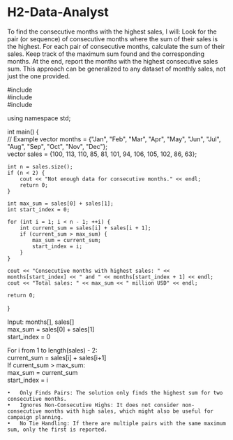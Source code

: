 # H2-Data-Analyst


To find the consecutive months with the highest sales, I will:
Look for the pair (or sequence) of consecutive months where the sum of their sales is the highest.
For each pair of consecutive months, calculate the sum of their sales.
Keep track of the maximum sum found and the corresponding months.
At the end, report the months with the highest consecutive sales sum.
This approach can be generalized to any dataset of monthly sales, not just the one provided.

#include <iostream>  
#include <vector>  
#include <string>  
  
using namespace std;  
  
int main() {  
    // Example
    vector<string> months = {"Jan", "Feb", "Mar", "Apr", "May", "Jun", "Jul", "Aug", "Sep", "Oct", "Nov", "Dec"};  
    vector<int> sales = {100, 113, 110, 85, 81, 101, 94, 106, 105, 102, 86, 63};  
  
    int n = sales.size();  
    if (n < 2) {  
        cout << "Not enough data for consecutive months." << endl;  
        return 0;  
    }  
  
    int max_sum = sales[0] + sales[1];  
    int start_index = 0;  
  
    for (int i = 1; i < n - 1; ++i) {  
        int current_sum = sales[i] + sales[i + 1];  
        if (current_sum > max_sum) {  
            max_sum = current_sum;  
            start_index = i;  
        }  
    }  
  
    cout << "Consecutive months with highest sales: " << months[start_index] << " and " << months[start_index + 1] << endl;  
    cout << "Total sales: " << max_sum << " million USD" << endl;  
  
    return 0;  
}  



Input: months[], sales[]  
max_sum = sales[0] + sales[1]  
start_index = 0  
  
For i from 1 to length(sales) - 2:  
    current_sum = sales[i] + sales[i+1]  
    If current_sum > max_sum:  
        max_sum = current_sum  
        start_index = i  
  


	•	Only Finds Pairs: The solution only finds the highest sum for two consecutive months. 
	•	Ignores Non-Consecutive Highs: It does not consider non-consecutive months with high sales, which might also be useful for campaign planning.
	•	No Tie Handling: If there are multiple pairs with the same maximum sum, only the first is reported.
